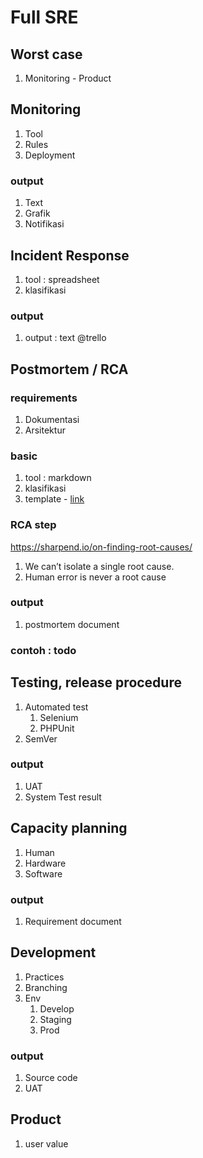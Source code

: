 # Full SRE

## Worst case

1.  Monitoring - Product

## Monitoring

1. Tool
2. Rules
3. Deployment

### output

1. Text
2. Grafik
3. Notifikasi

## Incident Response

1. tool : spreadsheet
2. klasifikasi

### output

1. output : text @trello

## Postmortem / RCA

### requirements

1. Dokumentasi
2. Arsitektur

### basic

1. tool : markdown
2. klasifikasi
3. template - [link](https://gist.github.com/mlafeldt/01953b48b0be5fea34c11a8a47d1e7f4)

### RCA step

https://sharpend.io/on-finding-root-causes/

1. We can’t isolate a single root cause.
2. Human error is never a root cause

### output

1. postmortem document

### contoh : todo

## Testing, release procedure

1. Automated test
   1. Selenium
   2. PHPUnit
2. SemVer

### output

1. UAT
2. System Test result

## Capacity planning

1. Human
2. Hardware
3. Software

### output

1. Requirement document

## Development

1. Practices
2. Branching
3. Env
   1. Develop
   2. Staging
   3. Prod

### output

1. Source code
2. UAT

## Product

1. user value

